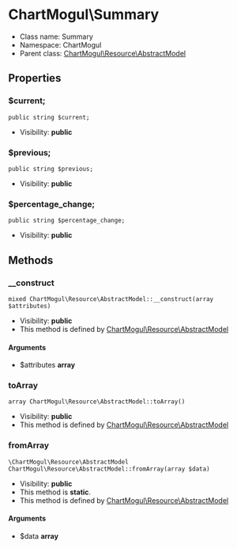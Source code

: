 ChartMogul\Summary
===============






* Class name: Summary
* Namespace: ChartMogul
* Parent class: [ChartMogul\Resource\AbstractModel](ChartMogul-Resource-AbstractModel.md)





Properties
----------


### $current;

    public string $current;





* Visibility: **public**


### $previous;

    public string $previous;





* Visibility: **public**


### $percentage_change;

    public string $percentage_change;





* Visibility: **public**


Methods
-------


### __construct

    mixed ChartMogul\Resource\AbstractModel::__construct(array $attributes)





* Visibility: **public**
* This method is defined by [ChartMogul\Resource\AbstractModel](ChartMogul-Resource-AbstractModel.md)


#### Arguments
* $attributes **array**



### toArray

    array ChartMogul\Resource\AbstractModel::toArray()





* Visibility: **public**
* This method is defined by [ChartMogul\Resource\AbstractModel](ChartMogul-Resource-AbstractModel.md)




### fromArray

    \ChartMogul\Resource\AbstractModel ChartMogul\Resource\AbstractModel::fromArray(array $data)





* Visibility: **public**
* This method is **static**.
* This method is defined by [ChartMogul\Resource\AbstractModel](ChartMogul-Resource-AbstractModel.md)


#### Arguments
* $data **array**


